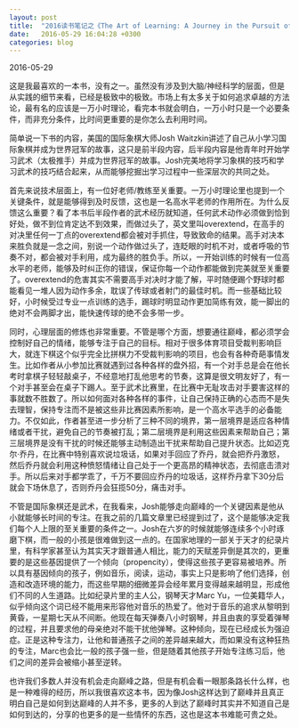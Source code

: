 ```yaml
---
layout: post
title:  "2016读书笔记之《The Art of Learning: A Journey in the Pursuit of Excellence》"
date:   2016-05-29 16:04:28 +0300
categories: blog
---
```


2016-05-29

这是我最喜欢的一本书，没有之一。虽然没有涉及到大脑/神经科学的层面，但是从实践的细节来看，已经是极致中的极致。市场上有太多关于如何追求卓越的方法论，最有名的应该是一万小时理论，看完本书就会明白，一万小时只是一个必要条件，而非充分条件，比时间更重要的是你怎么去利用时间。

简单说一下书的内容，美国的国际象棋大师Josh Waitzkin讲述了自己从小学习国际象棋并成为世界冠军的故事，这只是前半段内容，后半段内容是他青年时开始学习武术（太极推手）并成为世界冠军的故事。Josh完美地将学习象棋的技巧和学习武术的技巧结合起来，从而能够挖掘出学习过程中一些深层次的共同之处。

首先来说技术层面上，有一位好老师/教练至关重要。一万小时理论里也提到一个关键条件，就是能够得到及时反馈，这也是一名高水平老师的作用所在。为什么反馈这么重要？看了本书后半段作者的武术经历就知道，任何武术动作必须做到恰到好处，做不到位肯定达不到效果，而做过头了，英文里叫overextend，在高手的对决里任何一丁点的overextend都会被对手抓住，导致致命的结果。高手对决本来胜负就是一念之间，别说一个动作做过头了，连眨眼的时机不对，或者呼吸的节奏不对，都会被对手利用，成为最终的胜负手。所以，一开始训练的时候有一位高水平的老师，能够及时纠正你的错误，保证你每一个动作都能做到完美就至关重要了。overextend的危害其实不需要高手对决时才能了解，平时随便踢个野球时都能看见一堆人因为动作多余，耽误了传球或者射门的最佳时机。而一些基础比较好，小时候受过专业一点训练的选手，踢球时明显动作更加简练有效，能一脚出的绝对不会两脚才出，能快速传球的绝不会多带一步。

同时，心理层面的修炼也非常重要。不管是哪个方面，想要通往巅峰，都必须学会控制好自己的情绪，能够专注于自己的目标。相对于很多体育项目受裁判影响巨大，就连下棋这个似乎完全比拼棋力不受裁判影响的项目，也会有各种奇葩事情发生。比如作者从小参加比赛就遇到过各种各样的盘外招，有一个对手总是会在他长考时拿棋子轻轻敲桌子，不经意地打乱他思考的节奏，这算是很文明友好了，有一个对手甚至会在桌子下踢人。至于武术比赛里，在比赛中无耻攻击对手要害这样的事就数不胜数了。所以如何面对各种各样的事件，让自己保持正确的心态而不是失去理智，保持专注而不是被这些非比赛因素所影响，是一个高水平选手的必备能力。不仅如此，作者甚至进一步分析了三种不同的境界，第一层境界是适应各种情绪或者干扰，避免自己的节奏被打乱；第二层境界是利用这些因素来帮助自己；第三层境界是没有干扰的时候还能够主动制造出干扰来帮助自己提升状态。比如迈克尔·乔丹，在比赛中特别喜欢说垃圾话，如果对手回应了乔丹，就会把乔丹激怒，然后乔丹就会利用这种愤怒情绪让自己处于一个更高昂的精神状态，去彻底击溃对手。所以后来对手都学乖了，千万不要回应乔丹的垃圾话，这样乔丹拿下30分后就会下场休息了，否则乔丹会狂揽50分，痛击对手。

不管是国际象棋还是武术，在我看来，Josh能够走向巅峰的一个关键因素是他从小就能够长时间的专注。在我之前的几篇文章里已经提到过了，这个是能够决定我们每个人上限的至关重要的条件之一。Josh在六岁的时候就能够连续多个小时琢磨下棋，而一般的小孩是很难做到这一点的。在国家地理的一部关于天才的纪录片里，有科学家甚至认为其实天才跟普通人相比，能力的天赋差异倒是其次的，更重要的是这些基因提供了一个倾向（propencity），使得这些孩子更容易被培养。所以具有基因倾向的孩子，例如音乐，阅读，运动，事实上只是影响了他们选择，创造和改造环境的能力，而这些早期的细微差异会经年累月变得越来越明显，形成他们不同的人生道路。比如纪录片里的主人公，钢琴天才Marc Yu，一位美籍华人，似乎倾向这个词已经不能用来形容他对音乐的热爱了。他对于音乐的追求从黎明到黄昏，一星期七天从不间断。他现在每天弹奏八小时钢琴，并且由衷的享受着弹琴的过程，并且要求他的母亲绝对不能干扰他弹琴。这种倾向，现在已经成长为强迫症。正是这种专注力，让他和普通孩子之间的差异越来越大，而如果没有这种狂热的专注，Marc也会比一般的孩子强一些，但是随着其他孩子开始专注练习后，他们之间的差异会被缩小甚至逆转。

也许我们多数人并没有机会走向巅峰之路，但是有机会看一眼那条路长什么样，也是一种难得的经历，所以我很喜欢这本书，因为像Josh这样达到了巅峰并且真正明白自己是如何到达巅峰的人并不多，更多的人到达了巅峰时其实并不知道自己是如何到达的，分享的也更多的是一些情怀的东西，这也是这本书难能可贵之处。
